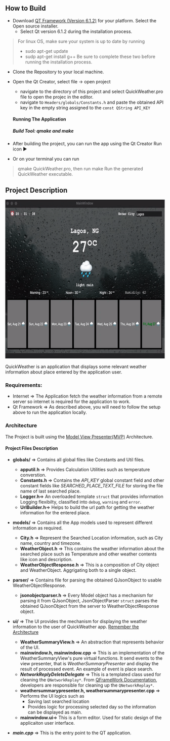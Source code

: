 
## How to Build
* Download [QT Framework (Version 6.1.2)](https://www.qt.io/download) for your platform. Select the Open source installer. 
	* Select Qt version 6.1.2 during the installation process.  
> For linux OS, make sure your system is up to date by running 
> * sudo apt-get update
> * sudp apt-get install g++
Be sure to complete these two before running the installation process. 
* Clone the Repository to your local machine. 
* Open the Qt Creator, select file -> open project
	* navigate to the directory of this project and select QuickWeather.pro file to open the projec in the editor.
	* navigate to `Headers/globals/Constants.h` and paste the obtained API key in the empty string assigned to the `const QString API_KEY`
	#### Running The Application
	##### Build Tool: qmake and make
	
* After building the project, you can run the app using the Qt Creator Run icon ▶️
* Or on your terminal you can run 
 > qmake QuickWeather.pro, then run
 > make
 > Run the generated QuickWeather executable. 
 
 ## Project Description
<img src="app_demo.gif" width="700" height="500" />

 QuickWeather is an application that displays some relevant weather information about place entered by the application user. 
 ### Requirements: 
 * Internet => The Application fetch the weather information from a remote server so internet is required for the application to work. 
 * Qt Framework => As described above, you will need to follow the setup above to run the application locally. 
 
 ### Architecture
 The Project is built using the [Model View Presenter(MVP)](https://en.wikipedia.org/wiki/Model%E2%80%93view%E2%80%93presenter) Architecture. 
 #### Project Files Description
 * **globals/** => Contains all global files like Constants and Util files.
	 * **apputil.h**  => Provides Calculation Utilities such as temperature converstion.
	 * **Constants.h** => Contains the _API_KEY_ global constant field and other constant fields like _SEARCHED_PLACE_TEXT_FILE_ for storing the file name of last searched place. 
	 * **Logger.h**=> An overloaded template `struct` that provides information Logging flexibilty, classified into `debug`, `warning` and `error`.
	 * **UrlBuilder.h**=> Helps to build the url path for getting the weather information for the entered place. 
	 
* **models/** => Contains all the App models used to represent different information as required. 
	* **City.h** => Represent the Searched Location information, such as City name, country and timezone. 
	* **WeatherObject.h** => This contains the weather information about the searched place such as Temperature and other weather contents like icon and description. 
	* **WeatherObjectResponse.h** => This is a composition of City object and WeatherObject. Aggrigating both to a single object. 
* **parser/** => Contains file for parsing the obtained QJsonObject to usable WeatherObjectResponse. 
	* **jsonobjectparser.h** => Every Model object has a mechanism for parsing it from QJsonObject, JsonObjectParser `struct` parses the obtained QJsonObject from the server to WeatherObjectResponse object. 
* **ui/** => The UI provides the mechanism for displaying the weather information to the user of QuickWeather app.
	[Remember the Architecture](https://en.wikipedia.org/wiki/Model%E2%80%93view%E2%80%93presenter) 
	* **WeatherSummaryView.h** => An abstraction that represents behavior of the UI. 
	*  **mainwindow.h, mainwindow.cpp** => This is an implementation of the WeatherSummaryView's pure virtual functions. It send events to the view presenter, that is _WeatherSummaryPresenter_ and display the result of processed event. An example of event is place search.
	* **_NetworkReplyDeleteDelegate_** => This is a templated class used for cleaning the `QNetworkReplay*`. From [QFrameWork Documentation](https://doc.qt.io/qt-5/qnetworkreply.html), developers are responsible for cleaning up the `QNetworkReplay*`. 
	* **weathersummarypresenter.h, weathersummarypresenter.cpp** => Performs the UI logics such as
		* Saving last searched location
		* Provides logic for processing selected day so the information can be displayed as main. 
	* **mainwindow.ui**=> This is a form editor. Used for static design of the applicaiton user interface. 
* **_main.cpp_** => This is the entry point to the QT application. 
